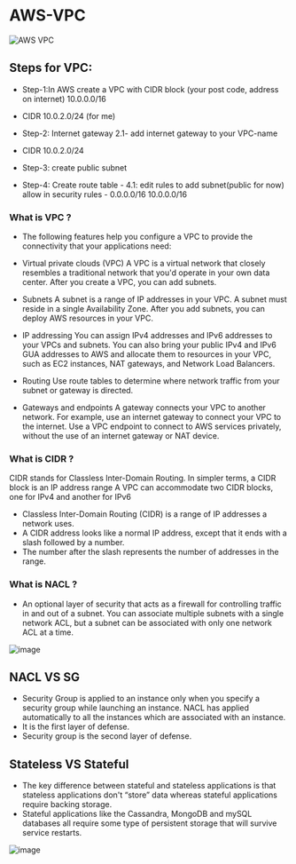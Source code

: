 # AWS-VPC


![AWS VPC](https://user-images.githubusercontent.com/110182832/187451639-0f3ffc38-96d3-4bd2-b65d-fcfa8bd2f9b9.png)


## Steps for VPC:

- Step-1:In AWS create a VPC with CIDR block (your post code, address on internet) 10.0.0.0/16

- CIDR 10.0.2.0/24 (for me)


- Step-2: Internet gateway
  2.1- add internet gateway to your VPC-name


- CIDR 10.0.2.0/24
- Step-3: create public subnet 

- Step-4: Create route table -
  4.1:    edit rules to add subnet(public for now)
  allow in security rules - 0.0.0.0/16
                            10.0.0.0/16





### What is VPC ?
- The following features help you configure a VPC to provide the connectivity that your applications need:

- Virtual private clouds (VPC)
  A VPC is a virtual network that closely resembles a traditional network that you'd operate in your own data center. After you create a VPC, you can add subnets.

- Subnets
  A subnet is a range of IP addresses in your VPC. A subnet must reside in a single Availability Zone. After you add subnets, you can deploy AWS resources in your VPC.

- IP addressing
  You can assign IPv4 addresses and IPv6 addresses to your VPCs and subnets. You can also bring your public IPv4 and IPv6 GUA addresses to AWS and allocate them to     resources in your VPC, such as EC2 instances, NAT gateways, and Network Load Balancers.

- Routing
  Use route tables to determine where network traffic from your subnet or gateway is directed.

- Gateways and endpoints
  A gateway connects your VPC to another network. For example, use an internet gateway to connect your VPC to the internet. Use a VPC endpoint to connect to AWS   services privately, without the use of an internet gateway or NAT device.



### What is CIDR ?
CIDR stands for Classless Inter-Domain Routing. In simpler terms, a CIDR block is an IP address range
 A VPC can accommodate two CIDR blocks, one for IPv4 and another for IPv6
 
 -  Classless Inter-Domain Routing (CIDR) is a range of IP addresses a network uses.
 -  A CIDR address looks like a normal IP address, except that it ends with a slash followed by a number.
 -  The number after the slash represents the number of addresses in the range.


### What is NACL ?
- An optional layer of security that acts as a firewall for controlling traffic in and out of a subnet. You can associate multiple subnets with a single network ACL, but a subnet can be associated with only one network ACL at a time.


![image](https://user-images.githubusercontent.com/110182832/187655765-c53afbaf-2cc3-4c4d-9eef-d2f900839edd.png)


## NACL VS SG
- Security Group is applied to an instance only when you specify a security group while launching an instance. NACL has applied automatically to all the instances which are associated with an instance. 
- It is the first layer of defense.  
- Security group is the second layer of defense.

## Stateless VS Stateful
- The key difference between stateful and stateless applications is that stateless applications don't “store” data whereas stateful applications require backing storage. 
- Stateful applications like the Cassandra, MongoDB and mySQL databases all require some type of persistent storage that will survive service restarts.

![image](https://user-images.githubusercontent.com/110182832/187655612-2d1f2e46-2950-4571-8fb5-0fd9851d3313.png)
